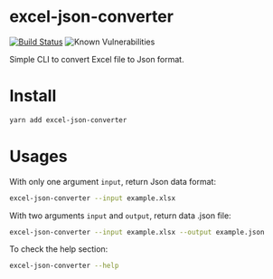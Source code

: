 # excel-json-converter

[![Build Status](https://travis-ci.org/6LpUkQSgQm/excel-json-converter.svg?branch=main)](https://travis-ci.org/6LpUkQSgQm/excel-json-converter)
![Known Vulnerabilities](https://snyk.io/test/github/6LpUkQSgQm/excel-json-converter/badge.svg)

Simple CLI to convert Excel file to Json format.

# Install

```bash
yarn add excel-json-converter
```

# Usages

With only one argument `input`, return Json data format:

```bash
excel-json-converter --input example.xlsx
```

With two arguments `input` and `output`, return data .json file:

```bash
excel-json-converter --input example.xlsx --output example.json
```

To check the help section:

```bash
excel-json-converter --help
```
